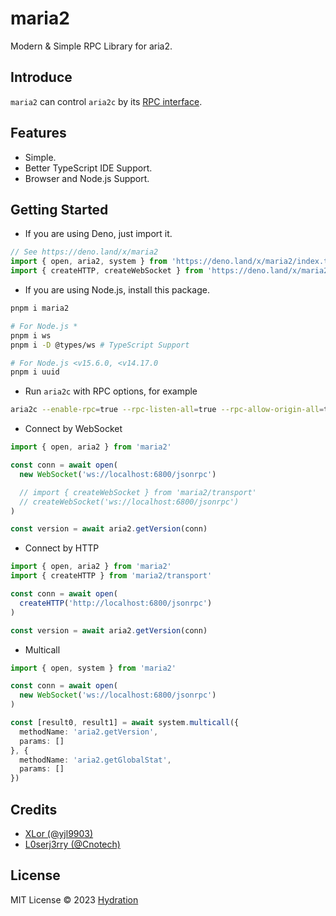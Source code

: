 # maria2

Modern & Simple RPC Library for aria2.

## Introduce
`maria2` can control `aria2c` by its [RPC interface](https://aria2.github.io/manual/en/html/aria2c.html#rpc-interface).

## Features
- Simple.
- Better TypeScript IDE Support.
- Browser and Node.js Support.

## Getting Started

- If you are using Deno, just import it.
```ts
// See https://deno.land/x/maria2
import { open, aria2, system } from 'https://deno.land/x/maria2/index.ts'
import { createHTTP, createWebSocket } from 'https://deno.land/x/maria2/transport.ts'
```

- If you are using Node.js, install this package.
```sh
pnpm i maria2

# For Node.js *
pnpm i ws
pnpm i -D @types/ws # TypeScript Support

# For Node.js <v15.6.0, <v14.17.0
pnpm i uuid
```

- Run `aria2c` with RPC options, for example
```sh
aria2c --enable-rpc=true --rpc-listen-all=true --rpc-allow-origin-all=true --rpc-listen-port=6800
```

- Connect by WebSocket
```ts
import { open, aria2 } from 'maria2'

const conn = await open(
  new WebSocket('ws://localhost:6800/jsonrpc')

  // import { createWebSocket } from 'maria2/transport'
  // createWebSocket('ws://localhost:6800/jsonrpc')
)

const version = await aria2.getVersion(conn)
```

- Connect by HTTP
```ts
import { open, aria2 } from 'maria2'
import { createHTTP } from 'maria2/transport'

const conn = await open(
  createHTTP('http://localhost:6800/jsonrpc')
)

const version = await aria2.getVersion(conn)
```

- Multicall
```ts
import { open, system } from 'maria2'

const conn = await open(
  new WebSocket('ws://localhost:6800/jsonrpc')
)

const [result0, result1] = await system.multicall({
  methodName: 'aria2.getVersion',
  params: []
}, {
  methodName: 'aria2.getGlobalStat',
  params: []
})
```

## Credits
- [XLor (@yjl9903)](https://github.com/yjl9903)
- [L0serj3rry (@Cnotech)](https://github.com/Cnotech)

## License
MIT License © 2023 [Hydration](https://github.com/hydrati)
